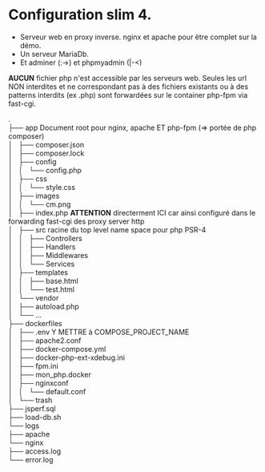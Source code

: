 Configuration slim 4.
=====================

* Serveur web en  proxy inverse. nginx et apache pour être complet sur la démo.
* Un serveur MariaDb. 
* Et adminer (:->) et phpmyadmin (|-<)

**AUCUN** fichier php n'est accessible par les serveurs web.  Seules les url NON
interdites et  ne correspondant pas à  des fichiers existants ou  à des patterns
interdits (ex \.php) sont forwardées sur le container php-fpm via fast-cgi.

.\
├── app  Document root pour nginx, apache ET php-fpm (=> portée de php composer)\
│   ├── composer.json\
│   ├── composer.lock\
│   ├── config\
│   │   └── config.php\
│   ├── css\
│   │   └── style.css\
│   ├── images\
│   │   └── cm.png\
│   ├── index.php **ATTENTION** directerment ICI car ainsi configuré dans le forwarding fast-cgi des proxy server http\
│   ├── src racine du top level name space pour php PSR-4\
│   │   ├── Controllers\
│   │   ├── Handlers\
│   │   ├── Middlewares\
│   │   └── Services\
│   ├── templates\
│   │   ├── base.html\
│   │   └── test.html\
│   └── vendor\
│       ├── autoload.php\
│       └── ...\
├── dockerfiles\
│   ├── .env Y METTRE à COMPOSE_PROJECT_NAME\
│   ├── apache2.conf\
│   ├── docker-compose.yml\
│   ├── docker-php-ext-xdebug.ini\
│   ├── fpm.ini\
│   ├── mon_php.docker\
│   ├── nginxconf\
│   │   └── default.conf\
│   └── trash\
├── jsperf.sql\
├── load-db.sh\
└── logs\
    ├── apache\
    └── nginx\
        ├── access.log\
        └── error.log
